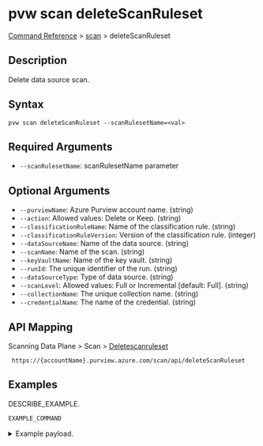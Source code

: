 # pvw scan deleteScanRuleset
[Command Reference](../../../README.md#command-reference) > [scan](./main.md) > deleteScanRuleset

## Description
Delete data source scan.

## Syntax
```
pvw scan deleteScanRuleset --scanRulesetName=<val>
```

## Required Arguments
- `--scanRulesetName`: scanRulesetName parameter

## Optional Arguments
- `--purviewName`: Azure Purview account name. (string)
- `--action`: Allowed values: Delete or Keep. (string)
- `--classificationRuleName`: Name of the classification rule. (string)
- `--classificationRuleVersion`: Version of the classification rule. (integer)
- `--dataSourceName`: Name of the data source. (string)
- `--scanName`: Name of the scan. (string)
- `--keyVaultName`: Name of the key vault. (string)
- `--runId`: The unique identifier of the run. (string)
- `--dataSourceType`: Type of data source. (string)
- `--scanLevel`: Allowed values: Full or Incremental [default: Full]. (string)
- `--collectionName`: The unique collection name. (string)
- `--credentialName`: The name of the credential. (string)

## API Mapping
Scanning Data Plane > Scan > [Deletescanruleset]()
```
 https://{accountName}.purview.azure.com/scan/api/deleteScanRuleset
```

## Examples
DESCRIBE_EXAMPLE.
```powershell
EXAMPLE_COMMAND
```
<details><summary>Example payload.</summary>
<p>

```json
PASTE_JSON_HERE
```
</p>
</details>